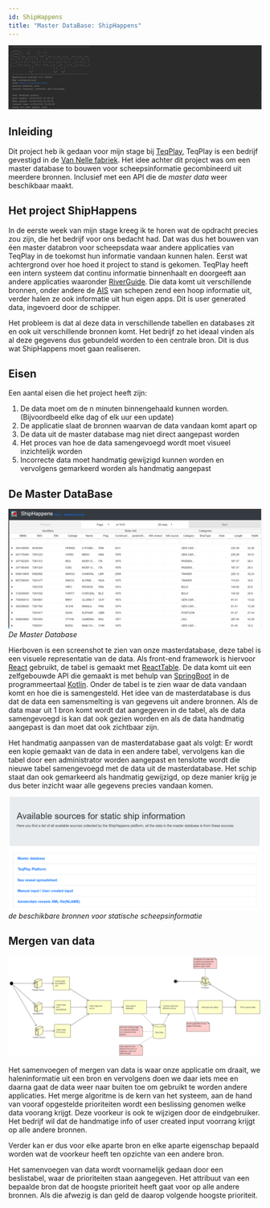 ```yaml
---
id: ShipHappens
title: "Master DataBase: ShipHappens" 
---
```


![ShipHappens](assets/shiphappens_cli-start.PNG)

## Inleiding

Dit project heb ik gedaan voor mijn stage bij [TeqPlay](https://teqplay.nl/en/), TeqPlay is een bedrijf gevestigd in de [Van Nelle fabriek](https://www.google.com/maps/search/van%20nelle%20fabriek%20rotterdam). Het idee achter
dit project was om een master database to bouwen voor scheepsinformatie gecombineerd uit meerdere bronnen. Inclusief met een API die de *master data* weer beschikbaar maakt. 


## Het project ShipHappens

In de eerste week van mijn stage kreeg ik te horen wat de opdracht precies zou zijn, die het bedrijf voor ons bedacht had. Dat was dus het bouwen van éen master databron voor scheepsdata waar andere applicaties van TeqPlay in de toekomst hun informatie vandaan kunnen halen. Eerst wat achtergrond over hoe hoed it project to stand is gekomen. TeqPlay heeft een intern systeem dat continu informatie binnenhaalt en doorgeeft aan andere applicaties waaronder [RiverGuide](https://play.google.com/store/apps/details?id=nl.teqplay.riverguide). Die data komt uit verschillende bronnen, onder andere de [AIS](https://en.wikipedia.org/wiki/Automatic_identification_system) van schepen zend een hoop informatie uit, verder halen ze ook informatie uit hun eigen apps. Dit is user generated data, ingevoerd door de schipper. 

Het probleem is dat al deze data in verschillende tabellen en databases zit en ook uit verschillende bronnen komt. Het bedrijf zo het ideaal vinden als al deze gegevens dus gebundeld worden to éen centrale bron. 
Dit is dus wat ShipHappens moet gaan realiseren. 

## Eisen

Een aantal eisen die het project heeft zijn: 

1. De data moet om de n minuten binnengehaald kunnen worden. (Bijvoordbeeld elke dag of elk uur een update)
2. De applicatie slaat de bronnen waarvan de data vandaan komt apart op
3. De data uit de master database mag niet direct aangepast worden
5. Het proces van hoe de data samengevoegd wordt moet visueel inzichtelijk worden
6. Incorrecte data moet handmatig gewijzigd kunnen worden en vervolgens gemarkeerd worden als handmatig aangepast



## De Master DataBase

![Masterdatabase](assets/shiphappens_master_table.PNG)
*De Master Database*

Hierboven is een screenshot te zien van onze masterdatabase, deze tabel is een visuele representatie van de data. Als front-end framework is hiervoor [React](https://reactjs.org/) gebruikt, 
de tabel is gemaakt met [ReactTable](https://react-table.js.org/#/story/readme). De data komt uit een zelfgebouwde API die gemaakt is met behulp van [SpringBoot](http://spring.io/) in de programmeertaal [Kotlin](https://kotlinlang.org/). Onder de tabel is te zien waar de data vandaan komt en hoe die is samengesteld. Het idee van de masterdatabase is dus dat de data een samensmelting is van gegevens uit andere bronnen. Als de data maar uit 1 bron komt wordt dat aangegeven in de tabel, als de data samengevoegd is kan dat ook gezien worden en als de data
handmatig aangepast is dan moet dat ook zichtbaar zijn. 

Het handmatig aanpassen van de masterdatabase gaat als volgt: Er wordt een kopie gemaakt van de data in een andere tabel, vervolgens kan die tabel door een administrator worden aangepast en tenslotte wordt die nieuwe tabel samengevoegd met de data uit de masterdatabase. Het schip staat dan ook gemarkeerd als handmatig gewijzigd, op deze manier krijg je dus beter inzicht waar alle gegevens precies vandaan komen. 

![sources](assets/sources_shiphappens.PNG)
*de beschikbare bronnen voor statische scheepsinformatie*


## Mergen van data

![Flowchart](assets/Flowchart-ShipHappens.png)

Het samenvoegen of mergen van data is waar onze applicatie om draait, we haleninformatie uit een bron en vervolgens doen we daar iets mee en daarna gaat de data weer naar buiten toe om gebruikt te worden andere applicaties. Het merge algoritme is de kern van het systeem, aan de hand van vooraf opgestelde prioriteiten wordt een beslissing genomen welke data voorang krijgt. Deze voorkeur is ook te wijzigen door de eindgebruiker. Het bedrijf wil dat de handmatige info of user created input voorrang krijgt op alle andere bronnen. 

Verder kan er dus voor elke aparte bron en elke aparte eigenschap bepaald worden wat de voorkeur heeft ten opzichte van een andere bron. 

Het samenvoegen van data wordt voornamelijk gedaan door een beslistabel, waar de prioriteiten staan aangegeven. Het attribuut van een bepaalde bron dat de hoogste prioriteit heeft gaat voor op alle andere bronnen. Als die afwezig is dan geld de daarop volgende hoogste prioriteit.


<!--Stukje over deployment student server-->



